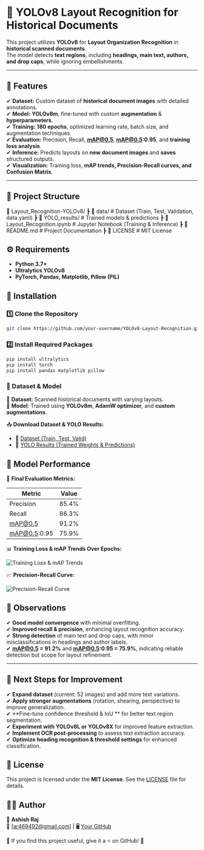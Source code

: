 # 📝 YOLOv8 Layout Recognition for Historical Documents  

This project utilizes **YOLOv8** for **Layout Organization Recognition** in **historical scanned documents**.  
The model detects **text regions**, including **headings, main text, authors, and drop caps**, while ignoring embellishments. 

---

## 🚀 Features  

✔ **Dataset:** Custom dataset of **historical document images** with detailed annotations.  
✔ **Model:** **YOLOv8m**, fine-tuned with custom **augmentation** & **hyperparameters**.  
✔ **Training:** **180 epochs**, optimized learning rate, batch size, and augmentation techniques.  
✔ **Evaluation:** Precision, Recall, **mAP@0.5**, **mAP@0.5:0.95**, and **training loss analysis**.  
✔ **Inference:** Predicts layouts on **new document images** and **saves** structured outputs.  
✔ **Visualization:** Training loss, **mAP trends, Precision-Recall curves, and Confusion Matrix**.  

---

## 📂 Project Structure  

📂 Layout_Recognition-YOLOv8/
┣ 📂 data/ # Dataset (Train, Test, Validation, data.yaml)
┣ 📂 YOLO_results/ # Trained models & predictions
┣ 📜 Layout_Recognition.ipynb # Jupyter Notebook (Training & Inference)
┣ 📜 README.md # Project Documentation
┣ 📜 LICENSE # MIT License

## ⚙️ Requirements  

- **Python 3.7+**  
- **Ultralytics YOLOv8**  
- **PyTorch, Pandas, Matplotlib, Pillow (PIL)**

## 🚀 Installation  

### 1️⃣ Clone the Repository  
```bash
git clone https://github.com/your-username/YOLOv8-Layout-Recognition.git
```
### 2️⃣ Install Required Packages
```bash
pip install ultralytics
pip install torch
pip install pandas matplotlib pillow
```

### 📜 Dataset & Model  
🔹 **Dataset**: Scanned historical documents with varying layouts.  
🔹 **Model**: Trained using **YOLOv8m**, **AdamW optimizer**, and **custom augmentations**.  

📥 **Download Dataset & YOLO Results:**  
- 📁 [Dataset (Train, Test, Valid)](https://drive.google.com/drive/folders/1tvZZfsfFHPlLx26hQEDGcEnAJ6h9g0wm?usp=drive_link)  
- 📁 [YOLO Results (Trained Weights & Predictions)](https://drive.google.com/drive/folders/1hjbZ72TodFKLEgVIRXIIpPbUUwb7eqom?usp=drive_link)  

## 🎯 Model Performance  

📌 **Final Evaluation Metrics:**  

| **Metric**    | **Value**  |
|--------------|-----------|
| Precision    | 85.4%     |
| Recall       | 86.3%     |
| mAP@0.5      | 91.2%     |
| mAP@0.5:0.95 | 75.9%     |

📊 **Training Loss & mAP Trends Over Epochs:**  

![Training Loss & mAP Trends](path/to/training_loss_map.png)  

📈 **Precision-Recall Curve:**  

![Precision-Recall Curve](path/to/precision_recall_curve.png)

## 🚀 Observations  
✔ **Good model convergence** with minimal overfitting.  
✔ **Improved recall & precision**, enhancing layout recognition accuracy.  
✔ **Strong detection** of main text and drop caps, with minor misclassifications in headings and author labels.  
✔ **mAP@0.5 = 91.2%** and **mAP@0.5:0.95 = 75.9%**, indicating reliable detection but scope for layout refinement.  

---

## 🔄 Next Steps for Improvement  
✔ **Expand dataset** (current: 52 images) and add more text variations.  
✔ **Apply stronger augmentations** (rotation, shearing, perspective) to improve generalization.  
✔ **Fine-tune confidence threshold & IoU ** for better text region segmentation.  
✔ **Experiment with YOLOv8L or YOLOv8X** for improved feature extraction.  
✔ **Implement OCR post-processing** to assess text extraction accuracy.  
✔ **Optimize heading recognition & threshold settings** for enhanced classification.  

## 📜 License  
This project is licensed under the **MIT License**. See the [LICENSE](LICENSE) file for details.  

## 👨‍💻 Author  
📌 **Ashish Raj**  
📧 [ar469492@gmail.com] | 🖥️ [Your GitHub](https://github.com/your-username)  

🔹 If you find this project useful, give it a ⭐ on GitHub! 🚀  
